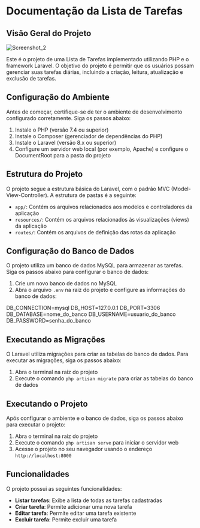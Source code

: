 # Documentação da Lista de Tarefas

## Visão Geral do Projeto

![Screenshot_2](https://github.com/anderson159k/todo-list/assets/71734533/9948421d-1797-4e0b-8f42-34e658abd0a6)

Este é o projeto de uma Lista de Tarefas implementado utilizando PHP e o framework Laravel. O objetivo do projeto é permitir que os usuários possam gerenciar suas tarefas diárias, incluindo a criação, leitura, atualização e exclusão de tarefas.

## Configuração do Ambiente

Antes de começar, certifique-se de ter o ambiente de desenvolvimento configurado corretamente. Siga os passos abaixo:

1. Instale o PHP (versão 7.4 ou superior)
2. Instale o Composer (gerenciador de dependências do PHP)
3. Instale o Laravel (versão 8.x ou superior)
4. Configure um servidor web local (por exemplo, Apache) e configure o DocumentRoot para a pasta do projeto

## Estrutura do Projeto

O projeto segue a estrutura básica do Laravel, com o padrão MVC (Model-View-Controller). A estrutura de pastas é a seguinte:

- `app/`: Contém os arquivos relacionados aos modelos e controladores da aplicação
- `resources/`: Contém os arquivos relacionados às visualizações (views) da aplicação
- `routes/`: Contém os arquivos de definição das rotas da aplicação

## Configuração do Banco de Dados

O projeto utiliza um banco de dados MySQL para armazenar as tarefas. Siga os passos abaixo para configurar o banco de dados:

1. Crie um novo banco de dados no MySQL
2. Abra o arquivo `.env` na raiz do projeto e configure as informações do banco de dados:

DB_CONNECTION=mysql
DB_HOST=127.0.0.1
DB_PORT=3306
DB_DATABASE=nome_do_banco
DB_USERNAME=usuario_do_banco
DB_PASSWORD=senha_do_banco

## Executando as Migrações

O Laravel utiliza migrações para criar as tabelas do banco de dados. Para executar as migrações, siga os passos abaixo:

1. Abra o terminal na raiz do projeto
2. Execute o comando `php artisan migrate` para criar as tabelas do banco de dados

## Executando o Projeto

Após configurar o ambiente e o banco de dados, siga os passos abaixo para executar o projeto:

1. Abra o terminal na raiz do projeto
2. Execute o comando `php artisan serve` para iniciar o servidor web
3. Acesse o projeto no seu navegador usando o endereço `http://localhost:8000`

## Funcionalidades

O projeto possui as seguintes funcionalidades:

- **Listar tarefas**: Exibe a lista de todas as tarefas cadastradas
- **Criar tarefa**: Permite adicionar uma nova tarefa
- **Editar tarefa**: Permite editar uma tarefa existente
- **Excluir tarefa**: Permite excluir uma tarefa
